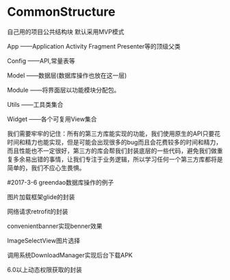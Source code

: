 # CommonStructure
自己用的项目公共结构块
默认采用MVP模式

App  ——Application Activity Fragment Presenter等的顶级父类

Config  ——API,常量表等

Model  ——数据层(数据库操作也放在这一层)

Module ——将界面层以功能模块分配包。

Utils    ——工具类集合

Widget  ——各个可复用View集合

我们需要牢牢的记住：所有的第三方库能实现的功能，我们使用原生的API只要花时间和精力也能实现，但是可能会出现很多的bug而且会花费较多的时间和精力，而且性能也不一定很好，第三方的库会帮我们封装底层的一些代码，避免我们做重复多余易出错的事情，让我们专注于业务逻辑，所以学习任何一个第三方库都将是简单的，我们不应心生畏惧。

#2017-3-6
greendao数据库操作的例子

图片加载框架glide的封装

网络请求retrofit的封装

convenientbanner实现benner效果

ImageSelectView图片选择

调用系统DownloadManager实现后台下载APK

6.0以上动态权限获取的封装
